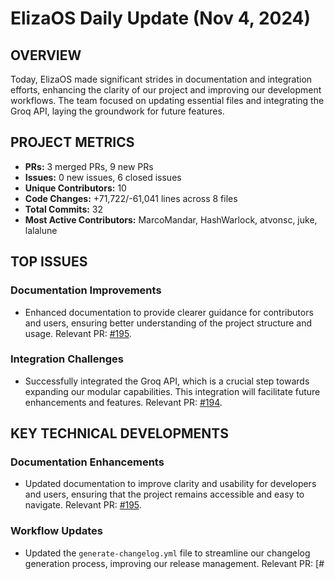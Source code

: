 # ElizaOS Daily Update (Nov 4, 2024)

## OVERVIEW 
Today, ElizaOS made significant strides in documentation and integration efforts, enhancing the clarity of our project and improving our development workflows. The team focused on updating essential files and integrating the Groq API, laying the groundwork for future features.

## PROJECT METRICS
- **PRs:** 3 merged PRs, 9 new PRs
- **Issues:** 0 new issues, 6 closed issues
- **Unique Contributors:** 10
- **Code Changes:** +71,722/-61,041 lines across 8 files
- **Total Commits:** 32
- **Most Active Contributors:** MarcoMandar, HashWarlock, atvonsc, juke, lalalune

## TOP ISSUES
### Documentation Improvements
- Enhanced documentation to provide clearer guidance for contributors and users, ensuring better understanding of the project structure and usage. Relevant PR: [#195](https://github.com/elizaos/eliza/pull/195).

### Integration Challenges
- Successfully integrated the Groq API, which is a crucial step towards expanding our modular capabilities. This integration will facilitate future enhancements and features. Relevant PR: [#194](https://github.com/elizaos/eliza/pull/194).

## KEY TECHNICAL DEVELOPMENTS
### Documentation Enhancements
- Updated documentation to improve clarity and usability for developers and users, ensuring that the project remains accessible and easy to navigate. Relevant PR: [#195](https://github.com/elizaos/eliza/pull/195).

### Workflow Updates
- Updated the `generate-changelog.yml` file to streamline our changelog generation process, improving our release management. Relevant PR: [#